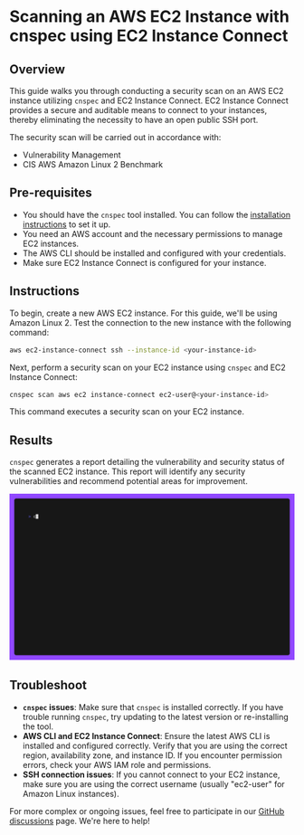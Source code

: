 # Scanning an AWS EC2 Instance with cnspec using EC2 Instance Connect

## Overview

This guide walks you through conducting a security scan on an AWS EC2 instance utilizing `cnspec` and EC2 Instance Connect. EC2 Instance Connect provides a secure and auditable means to connect to your instances, thereby eliminating the necessity to have an open public SSH port.

The security scan will be carried out in accordance with:

- Vulnerability Management
- CIS AWS Amazon Linux 2 Benchmark

## Pre-requisites

- You should have the `cnspec` tool installed. You can follow the [installation instructions](https://github.com/mondoohq/cnspec#installation) to set it up.
- You need an AWS account and the necessary permissions to manage EC2 instances.
- The AWS CLI should be installed and configured with your credentials.
- Make sure EC2 Instance Connect is configured for your instance.

## Instructions

To begin, create a new AWS EC2 instance. For this guide, we'll be using Amazon Linux 2. Test the connection to the new instance with the following command:

```bash
aws ec2-instance-connect ssh --instance-id <your-instance-id>
```

Next, perform a security scan on your EC2 instance using `cnspec` and EC2 Instance Connect:

```bash
cnspec scan aws ec2 instance-connect ec2-user@<your-instance-id>
```

This command executes a security scan on your EC2 instance.

## Results

`cnspec` generates a report detailing the vulnerability and security status of the scanned EC2 instance. This report will identify any security vulnerabilities and recommend potential areas for improvement.

![cnspec running a security scan using EC2 instance connect](./aws-ec2-instance.gif)

## Troubleshoot

- **`cnspec` issues**: Make sure that `cnspec` is installed correctly. If you have trouble running `cnspec`, try updating to the latest version or re-installing the tool.
- **AWS CLI and EC2 Instance Connect**: Ensure the latest AWS CLI is installed and configured correctly. Verify that you are using the correct region, availability zone, and instance ID. If you encounter permission errors, check your AWS IAM role and permissions.
- **SSH connection issues**: If you cannot connect to your EC2 instance, make sure you are using the correct username (usually "ec2-user" for Amazon Linux instances).

For more complex or ongoing issues, feel free to participate in our [GitHub discussions](https://github.com/orgs/mondoohq/discussions) page. We're here to help!
